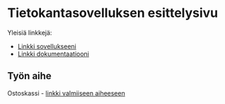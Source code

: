 # Tietokantasovelluksen esittelysivu

Yleisiä linkkejä:

* [Linkki sovellukseeni](https://aarojunt.users.cs.helsinki.fi/tsoha-aaroj)
* [Linkki dokumentaatiooni](https://github.com/aarojun/tsoha-aaroj/tree/master/doc)

## Työn aihe

Ostoskassi - [linkki valmiiseen aiheeseen](http://advancedkittenry.github.io/suunnittelu_ja_tyoymparisto/aiheet/Ostoskassi.html) 
